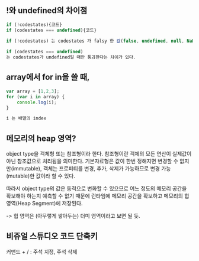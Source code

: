 ## !와 undefined의 차이점

```javascript
if (!codestates){코드}
if (codestates === undefined){코드}

if (!codestates) 는 codestates 가 falsy 한 값(false, undefined, null, NaN, 0, ‘’, "") 일 때 조건을 통과하고, 
    
if (codestates === undefined) 
는 codestates가 undefined일 때만 통과한다는 차이가 있다.

```



## array에서 for in을 쓸 때,

```javascript
var array = [1,2,3]; 
for (var i in array) {
    console.log(i);
}

i 는 배열의 index

```



## 메모리의 heap 영역?

object type을 객체형 또는 참조형이라 한다. 참조형이란 객체의 모든 연산이 실제값이 아닌 참조값으로 처리됨을 의미한다. 기본자료형은 값이 한번 정해지면 변경할 수 없지만(immutable), 객체는 프로퍼티를 변경, 추가, 삭제가 가능하므로 변경 가능(mutable)한 값이라 할 수 있다.

따라서 object type의 값은 동적으로 변화할 수 있으므로 어느 정도의 메모리 공간을 확보해야 하는지 예측할 수 없기 때문에 런타임에 메모리 공간을 확보하고 메모리의 힙 영역(Heap Segment)에 저장된다.

-> 힙 영역은 (아무렇게 쌓아두는) 더미 영역이라고 보면 될 듯.



## 비쥬얼 스튜디오 코드 단축키

커맨드  + /  : 주석 지정, 주석 삭제

